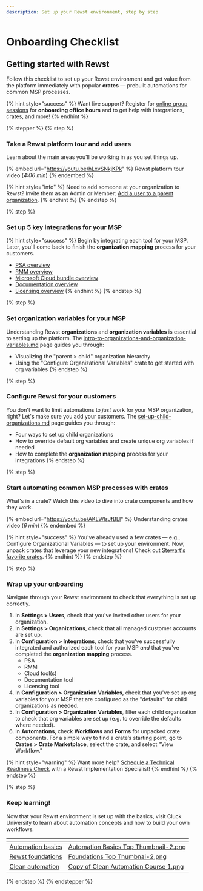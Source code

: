 ```yaml
---
description: Set up your Rewst environment, step by step
---
```


# Onboarding Checklist

## Getting started with Rewst

Follow this checklist to set up your Rewst environment and get value from the platform immediately with popular **crates** — prebuilt automations for common MSP processes.

{% hint style="success" %}
Want live support? Register for [online group sessions](https://outlook.office365.com/book/RewstImplementation1@rewst.io/) for **onboarding office hours** and to get help with integrations, crates, and more!
{% endhint %}

{% stepper %}
{% step %}
### Take a Rewst platform tour and add users

Learn about the main areas you'll be working in as you set things up.

{% embed url="https://youtu.be/hLxvSNkjKPk" %}
Rewst platform tour video (_4:06 min_)
{% endembed %}

{% hint style="info" %}
Need to add someone at your organization to Rewst? Invite them as an Admin or Member: [Add a user to a parent organization](https://docs.rewst.help/documentation/user-management/how-to-add-and-remove-users#add-a-user-to-a-parent-organization).
{% endhint %}
{% endstep %}

{% step %}
### Set up 5 key integrations for your MSP

{% hint style="success" %}
Begin by integrating each tool for your MSP. Later, you'll come back to finish the **organization mapping** process for your customers.

* [PSA overview](integrate-your-psa.md)
* [RMM overview](integrate-your-rmm.md)
* [Microsoft Cloud bundle overview](integrate-the-microsoft-cloud-bundle.md)
* [Documentation overview](integrate-your-documentation-tool.md)
* [Licensing overview](integrate-your-licensing-tool.md)
{% endhint %}
{% endstep %}

{% step %}
### Set organization variables for your MSP

Understanding Rewst **organizations** and **organization variables** is essential to setting up the platform. The [intro-to-organizations-and-organization-variables.md](intro-to-organizations-and-organization-variables.md "mention") page guides you through:

* Visualizing the "parent > child" organization hierarchy
* Using the "Configure Organizational Variables" crate to get started with org variables
{% endstep %}

{% step %}
### Configure Rewst for your customers

You don't want to limit automations to _just_ work for your MSP organization, right? Let's make sure you add your customers. The [set-up-child-organizations.md](set-up-child-organizations.md "mention") page guides you through:

* Four ways to set up child organizations
* How to override default org variables and create unique org variables if needed
* How to complete the **organization mapping** process for your integrations
{% endstep %}

{% step %}
### Start automating common MSP processes with crates

What's in a crate? Watch this video to dive into crate components and how they work.

{% embed url="https://youtu.be/AKLWlsJfBLI" %}
Understanding crates video (_6 min_)
{% endembed %}

{% hint style="success" %}
You've already used a few crates — e.g., Configure Organizational Variables — to set up your environment. Now, unpack crates that leverage your new integrations! Check out [Stewart's favorite crates](https://docs.rewst.help/prebuilt-automations/crates/stewarts-30-favorite-crates).
{% endhint %}
{% endstep %}

{% step %}
### Wrap up your onboarding

Navigate through your Rewst environment to check that everything is set up correctly.

1. In **Settings > Users**, check that you've invited other users for your organization.
2. In **Settings > Organizations**, check that all managed customer accounts are set up.&#x20;
3. In **Configuration > Integrations**, check that you've successfully integrated and authorized each tool for your MSP _and_ that you've completed the **organization mapping** process.
   * PSA
   * RMM
   * Cloud tool(s)
   * Documentation tool
   * Licensing tool
4. In **Configuration > Organization Variables**, check that you've set up org variables for your MSP that are configured as the "defaults" for child organizations as needed.
5. In **Configuration > Organization Variables**, filter each child organization to check that org variables are set up (e.g. to override the defaults where needed).
6. In **Automations**, check **Workflows** and **Forms** for unpacked crate components. For a simple way to find a crate’s starting point, go to **Crates > Crate Marketplace**, select the crate, and select "View Workflow."

{% hint style="warning" %}
Want more help? [Schedule a Technical Readiness Check](https://meetings.hubspot.com/rewst/implementation-technical-readiness-check) with a Rewst Implementation Specialist!
{% endhint %}
{% endstep %}

{% step %}
### Keep learning!

Now that your Rewst environment is set up with the basics, visit Cluck University to learn about automation concepts and how to build your own workflows.

<table data-view="cards"><thead><tr><th></th><th data-hidden data-card-cover data-type="files"></th></tr></thead><tbody><tr><td><a href="../../automation-basics/">Automation basics</a></td><td><a href="../../../.gitbook/assets/Automation Basics Top Thumbnail-2.png">Automation Basics Top Thumbnail-2.png</a></td></tr><tr><td><a href="../../rewst-foundations/">Rewst foundations</a></td><td><a href="../../../.gitbook/assets/Foundations Top Thumbnai-2.png">Foundations Top Thumbnai-2.png</a></td></tr><tr><td><a href="../../clean-automation/">Clean automation</a></td><td><a href="../../../.gitbook/assets/Copy of Clean Automation Course 1.png">Copy of Clean Automation Course 1.png</a></td></tr></tbody></table>




{% endstep %}
{% endstepper %}

